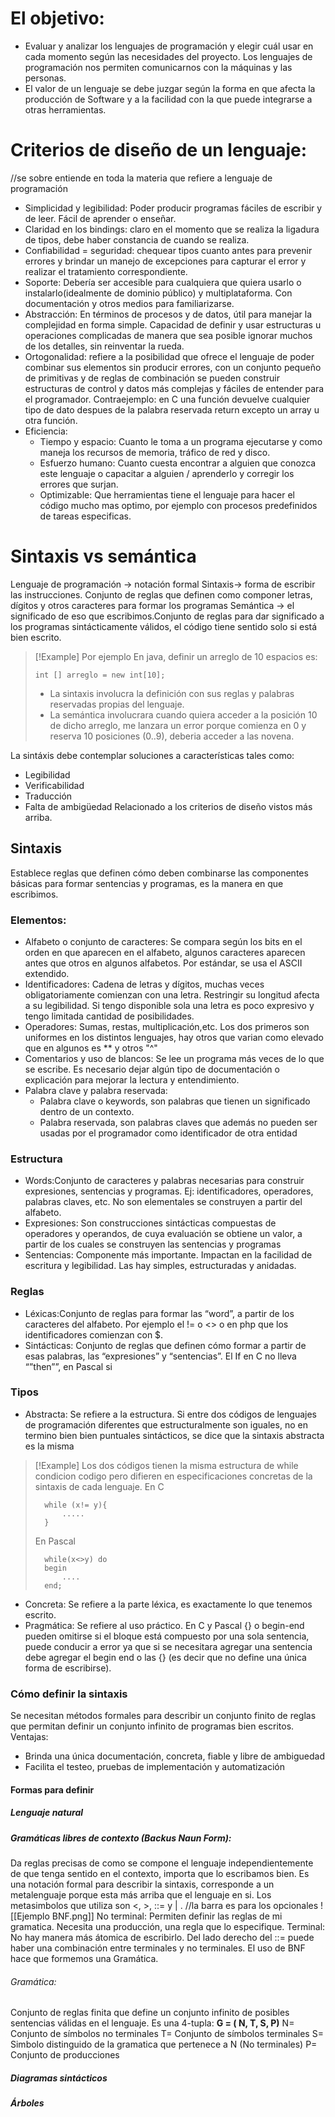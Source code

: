# El objetivo: 
- Evaluar y analizar los lenguajes de programación y elegir cuál usar en cada momento según las necesidades del proyecto. Los lenguajes de programación nos permiten comunicarnos con la máquinas y las personas. 
- El valor de un lenguaje se debe juzgar según la forma en que afecta la producción de Software y a la facilidad con la que puede integrarse a otras herramientas.
# Criterios de diseño de un lenguaje:
//se sobre entiende en toda la materia que refiere a lenguaje de programación
- Simplicidad y legibilidad: Poder producir programas fáciles de escribir y de leer. Fácil de aprender o enseñar.
- Claridad en los bindings: claro en el momento que se realiza la ligadura de tipos, debe haber constancia de cuando se realiza.
- Confiabilidad = seguridad: chequear tipos cuanto antes para prevenir errores y brindar un manejo de excepciones para capturar el error y realizar el tratamiento correspondiente.
- Soporte: Debería ser accesible para cualquiera que quiera usarlo o instalarlo(idealmente de dominio público) y multiplataforma. Con documentación y otros medios para familiarizarse.
- Abstracción: En términos de procesos y de datos, útil para manejar la complejidad en forma simple. Capacidad de definir y usar estructuras u operaciones complicadas de manera que sea posible ignorar muchos de los detalles, sin reinventar la rueda.
- Ortogonalidad: refiere a la posibilidad que ofrece el lenguaje de poder combinar sus elementos sin producir errores, con un conjunto pequeño de primitivas y de reglas de combinación se pueden construir estructuras de control y datos más complejas y fáciles de entender para el programador. Contraejemplo: en C una función devuelve cualquier tipo de dato despues de la palabra reservada return excepto un array u otra función.
- Eficiencia:
	- Tiempo y espacio: Cuanto le toma a un programa ejecutarse y como maneja los recursos de memoria, tráfico de red y disco.
	- Esfuerzo humano: Cuanto cuesta encontrar a alguien que conozca este lenguaje o capacitar a alguien / aprenderlo y corregir los errores que surjan.
	- Optimizable: Que herramientas tiene el lenguaje para hacer el código mucho mas optimo, por ejemplo con procesos predefinidos de tareas especificas.
# Sintaxis vs semántica
Lenguaje de programación -> notación formal
Sintaxis-> forma de escribir las instrucciones. Conjunto de reglas que definen como componer letras, dígitos y otros caracteres para formar los programas
Semántica -> el significado de eso que escribimos.Conjunto de reglas para dar significado a los programas sintácticamente válidos, el código tiene sentido solo si está bien escrito.

> [!Example] Por ejemplo
> En java, definir un arreglo de 10 espacios es:
> ```
> int [] arreglo = new int[10];
> ```
> - La sintaxis involucra la definición con sus reglas y palabras reservadas propias del lenguaje.
> - La semántica involucrara cuando quiera acceder a la posición 10 de dicho arreglo, me lanzara un error porque comienza en 0 y reserva 10 posiciones (0..9), deberia acceder a las novena.

La sintáxis debe contemplar soluciones a características tales como:
- Legibilidad
- Verificabilidad
- Traducción
- Falta de ambigüedad
Relacionado a los criterios de diseño vistos más arriba. 
## Sintaxis
Establece reglas que definen cómo deben combinarse las componentes básicas para formar sentencias y programas, es la manera en que escribimos.
### Elementos:
- Alfabeto o conjunto de caracteres: Se compara según los bits en el orden en que aparecen en el alfabeto, algunos caracteres aparecen antes que otros en algunos alfabetos. Por estándar, se usa el ASCII extendido. 
- Identificadores: Cadena de letras y dígitos, muchas veces obligatoriamente comienzan con una letra. Restringir su longitud afecta a su legibilidad. Si tengo disponible sola una letra es poco expresivo y tengo limitada cantidad de posibilidades. 
- Operadores: Sumas, restas, multiplicación,etc. Los dos primeros son uniformes en los distintos lenguajes, hay otros que varian como elevado que en algunos es ** y otros "^"
- Comentarios y uso de blancos: Se lee un programa más veces de lo que se escribe. Es necesario dejar algún tipo de documentación o explicación para mejorar la lectura y entendimiento.
- Palabra clave y palabra reservada:
	- Palabra clave o keywords, son palabras que tienen un significado dentro de un contexto.
	- Palabra reservada, son palabras claves que además no pueden ser usadas por el programador como identificador de otra entidad
### Estructura
- Words:Conjunto de caracteres y palabras necesarias para construir expresiones, sentencias y programas. Ej: identificadores, operadores, palabras claves, etc. No son elementales se construyen a partir del alfabeto.
- Expresiones: Son construcciones sintácticas compuestas de operadores y operandos, de cuya evaluación se obtiene un valor, a partir de los cuales se construyen las sentencias y programas
- Sentencias: Componente más importante. Impactan en la facilidad de escritura y legibilidad. Las hay simples, estructuradas y anidadas.
### Reglas
- Léxicas:Conjunto de reglas para formar las “word”, a partir de los caracteres del alfabeto. Por ejemplo el != o <> o en php que los identificadores comienzan con $.
- Sintácticas: Conjunto de reglas que definen cómo formar a partir de esas palabras, las “expresiones” y “sentencias”. El If en C no lleva “”then””, en Pascal si
### Tipos
- Abstracta: Se refiere a la estructura. Si entre dos códigos de lenguajes de programación diferentes que estructuralmente son iguales, no en termino bien bien puntuales sintácticos, se dice que la sintaxis abstracta es la misma 

> [!Example] Los dos códigos tienen la misma estructura de while condicion codigo pero difieren en especificaciones concretas de la sintaxis de cada lenguaje.
> En C
> ```
> 	while (x!= y){
> 		.....
> 	}
> ```
> En Pascal 
> ```
> 	while(x<>y) do
> 	begin
> 		....
> 	end;
> ```

- Concreta: Se refiere a la parte léxica, es exactamente lo que tenemos escrito.
- Pragmática: Se refiere al uso práctico. En C y Pascal {} o begin-end pueden omitirse si el
bloque está compuesto por una sola sentencia, puede conducir a error ya que si se necesitara agregar una sentencia debe agregar el begin end o las {} (es decir
que no define una única forma de escribirse).

### Cómo definir la sintaxis
Se necesitan métodos formales para describir un conjunto finito de reglas que permitan definir un conjunto infinito de programas bien escritos.
Ventajas:
- Brinda una única documentación, concreta, fiable y libre de ambiguedad
- Facilita el testeo, pruebas de implementación y automatización
#### Formas para definir
##### Lenguaje natural	
##### Gramáticas libres de contexto (Backus Naun Form):
Da reglas precisas de como se compone el lenguaje independientemente de que tenga sentido en el contexto, importa que lo escribamos bien.
Es una notación formal para describir la sintaxis, corresponde a un metalenguaje porque esta más arriba que el lenguaje en si. Los metasimbolos que utiliza son <, >, ::= y  | .
//la barra es para los opcionales 
![[Ejemplo BNF.png]]
No terminal: Permiten definir las reglas de mi gramatica. Necesita una producción, una regla que lo especifique. 
Terminal: No hay manera más átomica de escribirlo.
Del lado derecho del ::= puede haber una combinación entre terminales y no terminales.
El uso de BNF hace que formemos una Gramática.
###### Gramática:
Conjunto de reglas finita que define un conjunto infinito de posibles sentencias válidas
en el lenguaje. Es una 4-tupla:
 **G = ( N, T, S, P)**
 N= Conjunto de símbolos no terminales
 T= Conjunto de símbolos terminales
 S= Simbolo distinguido de la gramatica que pertenece a N (No terminales)
 P= Conjunto de producciones 
##### Diagramas sintácticos 
##### Árboles